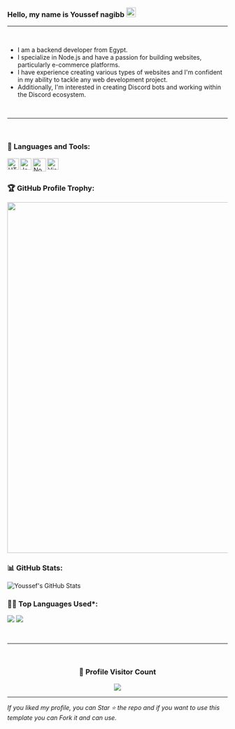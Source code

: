### Hello, my name is Youssef nagibb <img src="https://github.com/darshanr27/darshanr27/blob/master/Assets/Hi.gif" width="22px">

---

<br />

- I am a backend developer from Egypt.
- I specialize in Node.js and have a passion for building websites, particularly e-commerce platforms.
- I have experience creating various types of websites and I'm confident in my ability to tackle any web development project.
- Additionally, I'm interested in creating Discord bots and working within the Discord ecosystem.

<br />

---

<br />

### 🧰 Languages and Tools:

<img align="left" alt="HTML5" width="26px" src="https://github.com/darshanr27/darshanr27/blob/master/Assets/html.png" />
<img align="left" alt="JavaScript" width="26px" src="https://github.com/darshanr27/darshanr27/blob/master/Assets/javascript.png" />
<img align="left" alt="Node.js" width="30px" width="30px" src="https://github.com/itsusif/itsusif/assets/82738210/2e4442fc-5290-45a2-8f13-28555cf81fe7" />
<img align="left" alt="Visual Studio Code" width="26px" src="https://github.com/darshanr27/darshanr27/blob/master/Assets/visual-studio-code.png" />

<br />

<br />

<!-- Profile Trophy -->
### 🏆 GitHub Profile Trophy:
<a href="https://github.com/ryo-ma/github-profile-trophy">
  <img width=800 src="https://github-profile-trophy.vercel.app/?username=itsusif&column=8&theme=darkhub&no-frame=true&no-bg=true"/>
</a>

<!--   Stats -->
### 📊 GitHub Stats:
![Youssef's GitHub Stats](https://github-readme-stats.vercel.app/api?username=itsusif&theme=nord&show_icons=true&count_private=true)

### 👨‍💻 Top Languages Used*:
![](https://github-profile-summary-cards.vercel.app/api/cards/repos-per-language?username=itsusif&theme=nord_dark)
![](https://github-profile-summary-cards.vercel.app/api/cards/most-commit-language?username=itsusif&theme=nord_dark)

<br> 
 
<hr>
 
<br>
  
<div align=center>
  <h3><b>📍 Profile Visitor Count</b></h3>
</div>
    
<p align="center" >   
  <img src="https://profile-counter.glitch.me/itsusif/count.svg" />  
</p>
   
---

*If you liked my profile, you can Star ⭐ the repo and if you want to use this template you can Fork it and can use.*
